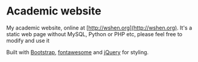 Academic website
=======

My academic website, online at [http://wshen.org](http://wshen.org). It's a static web page without MySQL, Python or PHP etc, please feel free to modify and use it

Built with [Bootstrap](http://getbootstrap.com/), [fontawesome](https://fontawesome.com/) and [jQuery](https://jquery.com/) for styling.
